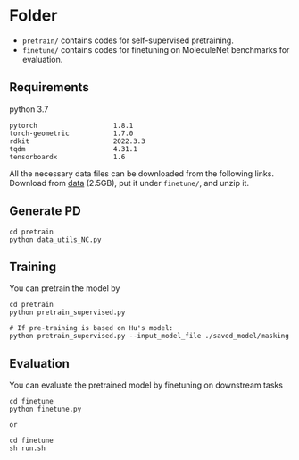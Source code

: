 # Folder

* `pretrain/` contains codes for self-supervised pretraining.
* `finetune/` contains codes for finetuning on MoleculeNet benchmarks for evaluation.

## Requirements

python 3.7
```
pytorch                   1.8.1             
torch-geometric           1.7.0
rdkit                     2022.3.3
tqdm                      4.31.1
tensorboardx              1.6
```

All the necessary data files can be downloaded from the following links.
Download from [data](http://snap.stanford.edu/gnn-pretrain/data/chem_dataset.zip) (2.5GB), put it under `finetune/`, and unzip it.


## Generate PD

```
cd pretrain
python data_utils_NC.py
```

## Training
You can pretrain the model by
```
cd pretrain
python pretrain_supervised.py

# If pre-training is based on Hu's model:
python pretrain_supervised.py --input_model_file ./saved_model/masking
```

## Evaluation
You can evaluate the pretrained model by finetuning on downstream tasks
```
cd finetune
python finetune.py

or

cd finetune
sh run.sh
```
